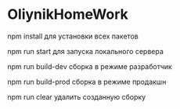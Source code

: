 # OliynikHomeWork
npm install		для установки всех пакетов		      

npm run start		для запуска локального сервера

npm run build-dev		сборка в режиме разработчик

npm run build-prod		сборка в режиме продакшн

npm run clear		удалить созданную сборку 
